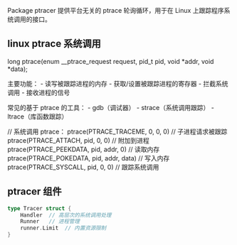Package ptracer 提供平台无关的 ptrace 轮询循环，用于在 Linux 上跟踪程序系统调用的接口。


## linux ptrace 系统调用
long ptrace(enum __ptrace_request request, pid_t pid, void *addr, void *data);

主要功能：
    - 读写被跟踪进程的内存
    - 获取/设置被跟踪进程的寄存器
    - 拦截系统调用
    - 接收进程的信号

常见的基于 ptrace 的工具：
    - gdb（调试器）
    - strace（系统调用跟踪）
    - ltrace（库函数跟踪）

// 系统调用 ptrace：
ptrace(PTRACE_TRACEME, 0, 0, 0)              // 子进程请求被跟踪
ptrace(PTRACE_ATTACH, pid, 0, 0)             // 附加到进程
ptrace(PTRACE_PEEKDATA, pid, addr, 0)        // 读取内存
ptrace(PTRACE_POKEDATA, pid, addr, data)     // 写入内存
ptrace(PTRACE_SYSCALL, pid, 0, 0)            // 跟踪系统调用

## ptracer 组件

```go
type Tracer struct {
    Handler  // 高层次的系统调用处理
    Runner   // 进程管理
    runner.Limit  // 内置资源限制
}
```
